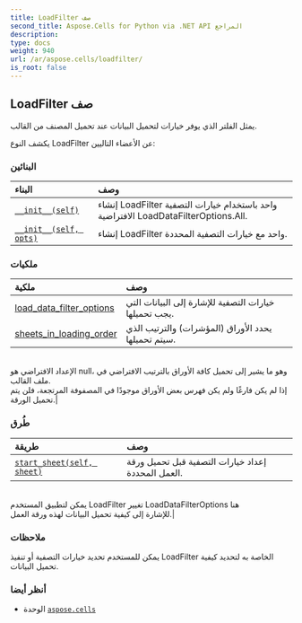 ```yaml
---
title: LoadFilter صف
second_title: Aspose.Cells for Python via .NET API المراجع
description:
type: docs
weight: 940
url: /ar/aspose.cells/loadfilter/
is_root: false
---
```

##  LoadFilter صف
يمثل الفلتر الذي يوفر خيارات لتحميل البيانات عند تحميل المصنف من القالب.



يكشف النوع LoadFilter عن الأعضاء التاليين:

###  البنائين
| البناء| وصف|
| :- | :- |
| [`__init__(self)`](/cells/python-net/ar/aspose.cells/loadfilter/__init__/#) | إنشاء LoadFilter واحد باستخدام خيارات التصفية الافتراضية LoadDataFilterOptions.All.|
| [`__init__(self, opts)`](/cells/python-net/ar/aspose.cells/loadfilter/__init__/#aspose.cells.loaddatafilteroptions) | إنشاء LoadFilter واحد مع خيارات التصفية المحددة.|


###  ملكيات
| ملكية| وصف|
| :- | :- |
| [load_data_filter_options](/cells/python-net/ar/aspose.cells/loadfilter/load_data_filter_options) |خيارات التصفية للإشارة إلى البيانات التي يجب تحميلها.|
| [sheets_in_loading_order](/cells/python-net/ar/aspose.cells/loadfilter/sheets_in_loading_order) | يحدد الأوراق (المؤشرات) والترتيب الذي سيتم تحميلها.<br/>الإعداد الافتراضي هو null، وهو ما يشير إلى تحميل كافة الأوراق بالترتيب الافتراضي في ملف القالب.<br/> إذا لم يكن فارغًا ولم يكن فهرس بعض الأوراق موجودًا في المصفوفة المرتجعة، فلن يتم تحميل الورقة.|


###  طُرق
| طريقة| وصف|
| :- | :- |
| [`start_sheet(self, sheet)`](/cells/python-net/ar/aspose.cells/loadfilter/start_sheet/#aspose.cells.worksheet) | إعداد خيارات التصفية قبل تحميل ورقة العمل المحددة.<br/>يمكن لتطبيق المستخدم LoadFilter تغيير LoadDataFilterOptions هنا<br/> للإشارة إلى كيفية تحميل البيانات لهذه ورقة العمل.|



###  ملاحظات

يمكن للمستخدم تحديد خيارات التصفية أو تنفيذ LoadFilter الخاصة به لتحديد كيفية تحميل البيانات.

###  أنظر أيضا
* الوحدة [`aspose.cells`](..)
